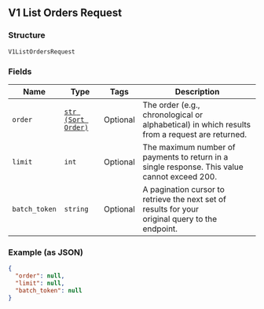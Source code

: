 ## V1 List Orders Request

### Structure

`V1ListOrdersRequest`

### Fields

| Name | Type | Tags | Description |
|  --- | --- | --- | --- |
| `order` | [`str (Sort Order)`](/doc/models/sort-order.md) | Optional | The order (e.g., chronological or alphabetical) in which results from a request are returned. |
| `limit` | `int` | Optional | The maximum number of payments to return in a single response. This value cannot exceed 200. |
| `batch_token` | `string` | Optional | A pagination cursor to retrieve the next set of results for your<br>original query to the endpoint. |

### Example (as JSON)

```json
{
  "order": null,
  "limit": null,
  "batch_token": null
}
```

